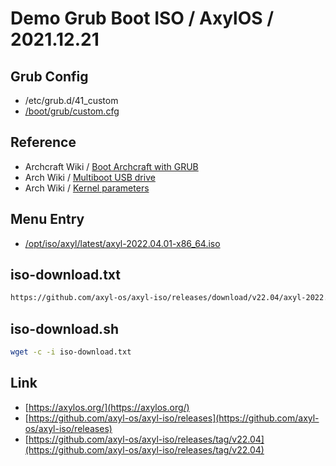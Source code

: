 

# Demo Grub Boot ISO / AxylOS / 2021.12.21

## Grub Config

* /etc/grub.d/41_custom
* [/boot/grub/custom.cfg](custom.cfg)


## Reference

* Archcraft Wiki / [Boot Archcraft with GRUB](https://wiki.archcraft.io/docs/boot-iso/boot-with-grub)
* Arch Wiki / [Multiboot USB drive](https://wiki.archlinux.org/title/Multiboot_USB_drive#Configuring_GRUB)
* Arch Wiki / [Kernel parameters](https://wiki.archlinux.org/title/Kernel_parameters#GRUB)


## Menu Entry

* [/opt/iso/axyl/latest/axyl-2022.04.01-x86_64.iso](https://github.com/axyl-os/axyl-iso/releases/download/v22.04/axyl-2022.04.01-x86_64.iso)


## iso-download.txt

``` sh
https://github.com/axyl-os/axyl-iso/releases/download/v22.04/axyl-2022.04.01-x86_64.iso
```

## iso-download.sh

``` sh
wget -c -i iso-download.txt
```

## Link

* [https://axylos.org/](https://axylos.org/)
* [https://github.com/axyl-os/axyl-iso/releases](https://github.com/axyl-os/axyl-iso/releases)
* [https://github.com/axyl-os/axyl-iso/releases/tag/v22.04](https://github.com/axyl-os/axyl-iso/releases/tag/v22.04)
